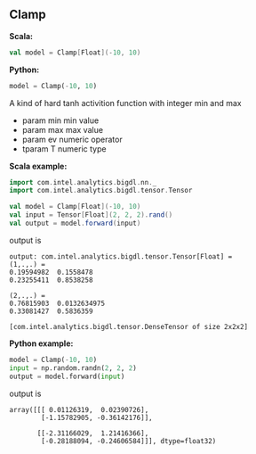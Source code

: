 ## Clamp ##

**Scala:**
```scala
val model = Clamp[Float](-10, 10)
```
**Python:**
```python
model = Clamp(-10, 10)
```

A kind of hard tanh activition function with integer min and max
- param min min value
- param max max value
- param ev numeric operator
- tparam T numeric type

**Scala example:**
```scala
import com.intel.analytics.bigdl.nn._
import com.intel.analytics.bigdl.tensor.Tensor

val model = Clamp[Float](-10, 10)
val input = Tensor[Float](2, 2, 2).rand()
val output = model.forward(input)
```
output is
```
output: com.intel.analytics.bigdl.tensor.Tensor[Float] = 
(1,.,.) =
0.19594982	0.1558478	
0.23255411	0.8538258	

(2,.,.) =
0.76815903	0.0132634975	
0.33081427	0.5836359	

[com.intel.analytics.bigdl.tensor.DenseTensor of size 2x2x2]
```

**Python example:**
```python
model = Clamp(-10, 10)
input = np.random.randn(2, 2, 2)
output = model.forward(input)
```
output is
```
array([[[ 0.01126319,  0.02390726],
        [-1.15782905, -0.36142176]],

       [[-2.31166029,  1.21416366],
        [-0.28188094, -0.24606584]]], dtype=float32)
```
